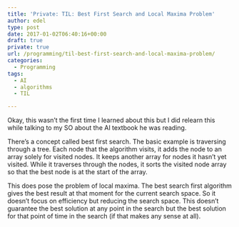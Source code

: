 ```yaml
---
title: 'Private: TIL: Best First Search and Local Maxima Problem'
author: edel
type: post
date: 2017-01-02T06:40:16+00:00
draft: true
private: true
url: /programming/til-best-first-search-and-local-maxima-problem/
categories:
  - Programming
tags:
  - AI
  - algorithms
  - TIL

---
```

Okay, this wasn&#8217;t the first time I learned about this but I did relearn this while talking to my SO about the AI textbook he was reading.

There&#8217;s a concept called best first search. The basic example is traversing through a tree. Each node that the algorithm visits, it adds the node to an array solely for visited nodes. It keeps another array for nodes it hasn&#8217;t yet visited. While it traverses through the nodes, it sorts the visited node array so that the best node is at the start of the array.

This does pose the problem of local maxima. The best search first algorithm gives the best result at that moment for the current search space. So it doesn&#8217;t focus on efficiency but reducing the search space. This doesn&#8217;t guarantee the best solution at any point in the search but the best solution for that point of time in the search (if that makes any sense at all).